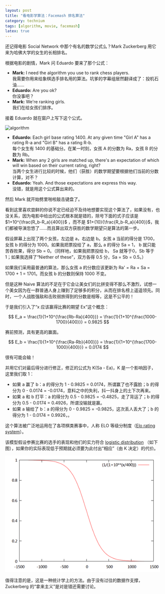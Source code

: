 ```yaml
---
layout: post
title: "看电影学算法：Facemash 排名算法"
category: technium
tags: [algorithm, movie, facemash]
latex: true
---
```




还记得电影 Social Network 中那个有名的数学公式么？Mark Zuckerberg 用它来为哈佛大学的女生的长相排名。


根据电影的剧情，Mark 问 Eduardo 要来了那个公式：


* **Mark:** I need the algorithm you use to rank chess players.<br />我需要你用来给象棋选手排名用的算法。坑爹的字幕组居然翻译成了：投机石油……
* **Eduardo:** Are you ok?<br />你没事吧？
* **Mark:** We're ranking girls.<br />我们在给女孩们排序。


接着 Eduardo 就在窗户上写下这个公式。


![algorithm](http://ww1.sinaimg.cn/mw600/534218ffgw1dt75u5ujomj.jpg)


* **Eduardo:** Each girl base rating 1400. At any given time "Girl A" has a rating R-a and "Girl B" has a rating R-b.<br /> 每个女生有 1400 的基础分。在某一时刻，女孩 A 的分数为 Ra，女孩 B 的分数为 Rb。
* **Mark:** When any 2 girls are matched up, there's an expectation of which will win based on their current rating, right?<br />当两个女生进行比较的时候，他们（获胜）的数学期望要根据他们当前的分数计算，对不？
* **Eduardo:** Yeah. And those expectations are express this way. <br />没错，就是用这个公式算出来的。


然后 Mark 就开始劈里啪啦敲击键盘了。


看到这里喜欢尝鲜的你说不定已经迫不及待地想要实现这个算法了，如果没有，也没关系，因为电影中给出的公式根本就是错的，除号下面的式子应该是 $1+10^{\frac{R_b-R_a}{400}}$
，而不是 $1+{10}{\frac{R_b-R_a}{400}}$，我们都被导演忽悠了……而且算出双方获胜的数学期望只是算法的第一步。


假设屏幕上出现了两个女孩，左边是 a，右边是 b。女孩 a 当前的得分是 1700，女孩 b 的得分为 1000。如果我把票投给了 a，那么 a 的得分 Sa = 1， b 就只能苦吞败果，得分 Sb = 0。（同样地，如果我把票投给 b， Sa 就等于0，Sb 等于 1；如果我选择了“Niether of these”，双方各得 0.5 分，Sa = Sb = 0.5。）


如果我们采用最普通的算法，那么女孩 a 的分数应该更新为 Ra' = Ra + Sa = 1700 + 1 = 1701。而女孩 b 的分数则保持 1000 不变。


但是这种 Naive 算法的不足在于它会让美女们的比拼变得不那么不激烈，试想一个美女因为在一群普通人身上赚到了足够多的积分，从而在排名榜上遥遥领先。同时，一个人战胜强敌和击败弱旅得到的分数是相等，这是不公平的！


于是我们引入了“x 应该赢得比赛的期望 Ex”这个概念：


$$
E_a = \frac{1}{1+10^{\frac{Rb-Ra}{400}}} = \frac{1}{1+10^{\frac{1000-1700}{400}}} = 0.9825
$$ 

赛前预测，具有更高的赢面。

$$
E_b = \frac{1}{1+10^{\frac{Ra-Rb}{400}}} = \frac{1}{1+10^{\frac{1700-1000}{400}}} = 0.0174
$$

很有可能会输！


并用它们对最后得分进行修正，修正的公式为 K(Sa - Ea)，K 是一个影响因子，这里我们取 1：


* 如果 a 赢了 b：a 的得分为 1 - 0.9825 = 0.0174，所谓赢了也不露脸；b 的得分为 0 - 0.0174 = -0.0174，意料之中的失利，抖一抖身上的土下次再来。
* 如果 a 和 b 打平：a 的得分为 0.5 - 0.9825 = -0.4825，走了背运了；b 的得分为 0.5 - 0.0174 = 0.4926，所谓没输就是赢。
* 如果 a 输给了 b：a 的得分为 0 - 0.9825 = -0.9825，这次丢人丢大了；b 的得分为 1 - 0.0174 = 0.9926，。


这个算法被广泛地运用在了各项棋类赛事中，人称 ELO 等级分制度（[Elo rating system](http://en.wikipedia.org/wiki/Elo_rating_system)）。


该模型假设参赛比赛的选手的表现和他们的实力符合 [logistic distribution](http://en.wikipedia.org/wiki/Logistic_distribution) （如下图），如果你的实际表现低于预期就必须要为此付出“相应”（由 K 决定）的代价。


![line](/images/facemash.png)


值得注意的是，这是一种统计学上的方法。由于没有过往的数据作支撑，Zuckerberg 的“拿来主义”是对是错还需要讨论。


